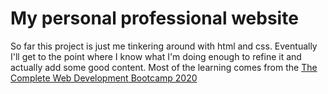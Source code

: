 # My personal professional website
So far this project is just me tinkering around with html and css. Eventually I'll get to the point where I know what I'm doing enough to refine it and actually add some good content. Most of the learning comes from the [The Complete Web Development Bootcamp 2020](https://www.udemy.com/course/the-complete-web-development-bootcamp/)
